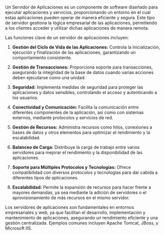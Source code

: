 
Un Servidor de Aplicaciones es un componente de software diseñado para ejecutar aplicaciones y servicios, proporcionando un entorno en el cual estas aplicaciones pueden operar de manera eficiente y segura. Este tipo de servidor gestiona la lógica empresarial de las aplicaciones, permitiendo a los clientes acceder y utilizar dichas aplicaciones de manera remota.

Las funciones clave de un servidor de aplicaciones incluyen:

1. **Gestión del Ciclo de Vida de las Aplicaciones:** Controla la inicialización, ejecución y finalización de las aplicaciones, garantizando un comportamiento consistente.
    
2. **Gestión de Transacciones:** Proporciona soporte para transacciones, asegurando la integridad de la base de datos cuando varias acciones deben ejecutarse como una unidad.
    
3. **Seguridad:** Implementa medidas de seguridad para proteger las aplicaciones y datos sensibles, controlando el acceso y autenticando a los usuarios.
    
4. **Conectividad y Comunicación:** Facilita la comunicación entre diferentes componentes de la aplicación, así como con sistemas externos, mediante protocolos y servicios de red.
    
5. **Gestión de Recursos:** Administra recursos como hilos, conexiones a bases de datos y otros elementos para optimizar el rendimiento y la escalabilidad.
    
6. **Balanceo de Carga:** Distribuye la carga de trabajo entre varios servidores para mejorar el rendimiento y la disponibilidad de las aplicaciones.
    
7. **Soporte para Múltiples Protocolos y Tecnologías:** Ofrece compatibilidad con diversos protocolos y tecnologías para dar cabida a diferentes tipos de aplicaciones.
    
8. **Escalabilidad:** Permite la expansión de recursos para hacer frente a mayores demandas, ya sea mediante la adición de servidores o el aprovisionamiento de más recursos en el mismo servidor.
    

Los servidores de aplicaciones son fundamentales en entornos empresariales y web, ya que facilitan el desarrollo, implementación y mantenimiento de aplicaciones, asegurando un rendimiento eficiente y una gestión centralizada. Ejemplos comunes incluyen Apache Tomcat, JBoss, y Microsoft IIS.